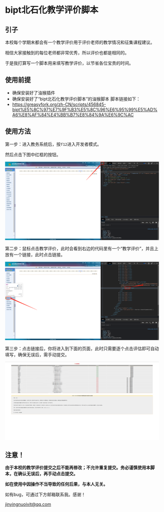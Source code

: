 # bipt北石化教学评价脚本

## 引子

本校每个学期末都会有一个教学评价用于评价老师的教学情况和征集课程建议。

相信大家接触到的每位老师都非常优秀，所以评价也都是相同的。

于是我打算写一个脚本用来填写教学评价，以节省各位宝贵的时间。

## 使用前提

- 确保安装好了油猴插件
- 确保安装好了“bipt北石化教学评价脚本”的油猴脚本 脚本链接如下：
- https://greasyfork.org/zh-CN/scripts/456845-bipt%E5%8C%97%E7%9F%B3%E5%8C%96%E6%95%99%E5%AD%A6%E8%AF%84%E4%BB%B7%E8%84%9A%E6%9C%AC

## 使用方法

第一步：进入教务系统后，按`f12`进入开发者模式。

然后点击下图中红框的按钮。

![1](https://github.com/chicken-ivit/BIPT-teaching-evaluation-scripts/blob/main/img/1.png)

第二步：鼠标点击教学评价，此时会看到右边的代码里有一个“教学评价”，并且上放有一个链接，此时点击链接。

![2](https://github.com/chicken-ivit/BIPT-teaching-evaluation-scripts/blob/main/img/2.png)

第三步：点击链接后，你将进入到下面的页面，此时只需要逐个点击评估即可自动填写，确保无误后，需手动提交。

![3](https://github.com/chicken-ivit/BIPT-teaching-evaluation-scripts/blob/main/img/3.png)

## 注意！

**由于本校的教学评价提交之后不能再修改；不允许重复提交。务必谨慎使用本脚本，在确认无误后，再手动点击提交。**

**如在使用中因操作不当导致的任何后果，与本人无关。**

如有bug，可通过下方邮箱联系我。感谢！

jinyingnuoivit@qq.com

